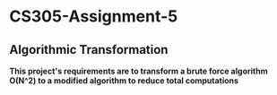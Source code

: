 # CS305-Assignment-5

## Algorithmic Transformation
**This project's requirements are to transform a brute force algorithm O(N^2) to a modified algorithm to reduce total computations**
